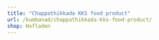 ```yaml
---
title: "Chappathikkada KKS food product"
url: /kumbanad/chappathikkada-kks-food-product/
shop: Hofladen
---
```

